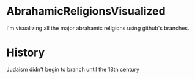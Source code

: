 # AbrahamicReligionsVisualized
I'm visualizing all the major abrahamic religions using github's branches.


# History
Judaism didn't begin to branch until the 18th century
